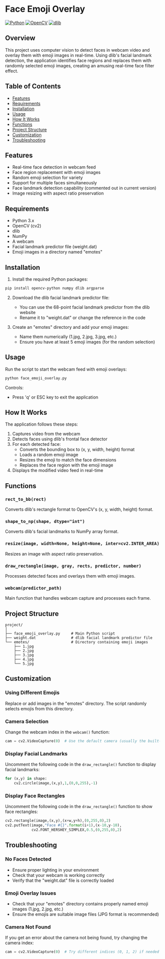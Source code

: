 # Face Emoji Overlay

[![Python](https://img.shields.io/badge/Python-3.x-blue.svg)](https://www.python.org/)
[![OpenCV](https://img.shields.io/badge/OpenCV-4.x-green.svg)](https://opencv.org/)
[![dlib](https://img.shields.io/badge/dlib-19.x-red.svg)](http://dlib.net/)

## Overview

This project uses computer vision to detect faces in webcam video and overlay them with emoji images in real-time. Using dlib's facial landmark detection, the application identifies face regions and replaces them with randomly selected emoji images, creating an amusing real-time face filter effect.

## Table of Contents

- [Features](#features)
- [Requirements](#requirements)
- [Installation](#installation)
- [Usage](#usage)
- [How It Works](#how-it-works)
- [Functions](#functions)
- [Project Structure](#project-structure)
- [Customization](#customization)
- [Troubleshooting](#troubleshooting)

## Features

- Real-time face detection in webcam feed
- Face region replacement with emoji images
- Random emoji selection for variety
- Support for multiple faces simultaneously
- Face landmark detection capability (commented out in current version)
- Image resizing with aspect ratio preservation

## Requirements

- Python 3.x
- OpenCV (cv2)
- dlib
- NumPy
- A webcam
- Facial landmark predictor file (weight.dat)
- Emoji images in a directory named "emotes"

## Installation

1. Install the required Python packages:

```bash
pip install opencv-python numpy dlib argparse
```

2. Download the dlib facial landmark predictor file:
   - You can use the 68-point facial landmark predictor from the dlib website
   - Rename it to "weight.dat" or change the reference in the code

3. Create an "emotes" directory and add your emoji images:
   - Name them numerically (1.jpg, 2.jpg, 3.jpg, etc.)
   - Ensure you have at least 5 emoji images (for the random selection)

## Usage

Run the script to start the webcam feed with emoji overlays:

```bash
python face_emoji_overlay.py
```

Controls:
- Press 'q' or ESC key to exit the application

## How It Works

The application follows these steps:

1. Captures video from the webcam
2. Detects faces using dlib's frontal face detector
3. For each detected face:
   - Converts the bounding box to (x, y, width, height) format
   - Loads a random emoji image
   - Resizes the emoji to match the face dimensions
   - Replaces the face region with the emoji image
4. Displays the modified video feed in real-time

## Functions

### `rect_to_bb(rect)`
Converts dlib's rectangle format to OpenCV's (x, y, width, height) format.

### `shape_to_np(shape, dtype="int")`
Converts dlib's facial landmarks to NumPy array format.

### `resize(image, width=None, height=None, inter=cv2.INTER_AREA)`
Resizes an image with aspect ratio preservation.

### `draw_rectangle(image, gray, rects, predictor, number)`
Processes detected faces and overlays them with emoji images.

### `webcam(predictor_path)`
Main function that handles webcam capture and processes each frame.

## Project Structure

```
project/
│
├── face_emoji_overlay.py     # Main Python script
├── weight.dat                # dlib facial landmark predictor file
└── emotes/                   # Directory containing emoji images
    ├── 1.jpg
    ├── 2.jpg
    ├── 3.jpg
    ├── 4.jpg
    └── 5.jpg
```

## Customization

### Using Different Emojis
Replace or add images in the "emotes" directory. The script randomly selects emojis from this directory.

### Camera Selection
Change the webcam index in the `webcam()` function:
```python
cam = cv2.VideoCapture(0)  # Use the default camera (usually the built-in webcam)
```

### Display Facial Landmarks
Uncomment the following code in the `draw_rectangle()` function to display facial landmarks:
```python
for (x,y) in shape:
    cv2.circle(image,(x,y),1,(0,0,255),-1)
```

### Display Face Rectangles
Uncomment the following code in the `draw_rectangle()` function to show face rectangles:
```python
cv2.rectangle(image,(x,y),(x+w,y+h),(0,255,0),2)
cv2.putText(image,"Face #{}".format(i+1),(x-10,y-10),
            cv2.FONT_HERSHEY_SIMPLEX,0.5,(0,255,0),2)
```

## Troubleshooting

### No Faces Detected
- Ensure proper lighting in your environment
- Check that your webcam is working correctly
- Verify that the "weight.dat" file is correctly loaded

### Emoji Overlay Issues
- Check that your "emotes" directory contains properly named emoji images (1.jpg, 2.jpg, etc.)
- Ensure the emojis are suitable image files (JPG format is recommended)

### Camera Not Found
If you get an error about the camera not being found, try changing the camera index:
```python
cam = cv2.VideoCapture(0)  # Try different indices (0, 1, 2) if needed
```